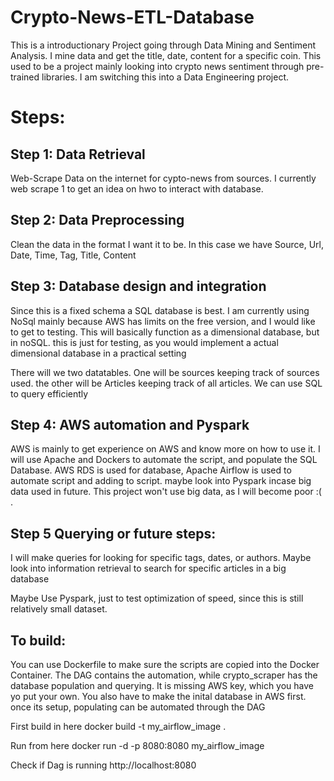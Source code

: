 # Crypto-News-ETL-Database

This is a introductionary Project going through Data Mining and Sentiment Analysis. I mine data and get the title, date, content for a specific coin.
This used to be a project mainly looking into crypto news sentiment through pre-trained libraries. I am switching this into a Data Engineering project.


# Steps:

## Step 1: Data Retrieval 
Web-Scrape Data on the internet for cypto-news from sources. I currently web scrape 1 to get an idea on hwo to interact with database.

## Step 2: Data Preprocessing
Clean the data in the format I want it to be. In this case we have Source, Url, Date, Time, Tag, Title, Content

## Step 3: Database design and integration
Since this is a fixed schema a SQL database is best. I am currently using NoSql mainly because AWS has limits on the free version, and I would like to get to testing. This will basically function as a dimensional database, but in noSQL. this is just for testing, as you would implement a actual dimensional database in a practical setting

There will we two datatables. One will be sources keeping track of sources used. the other will be Articles keeping track of all articles. We can use SQL to query efficiently

## Step 4: AWS automation and Pyspark
AWS is mainly to get experience on AWS and know more on how to use it. I will use Apache and Dockers to automate the script, and populate the SQL Database.
AWS RDS is used for database, Apache Airflow is used to automate script and adding to script. maybe look into Pyspark incase big data used in future.
This project won't use big data, as I will become poor :( .

## Step 5 Querying or future steps:
I will make queries for looking for specific tags, dates, or authors. Maybe look into information retrieval to search for specific articles in a big database

Maybe Use Pyspark, just to test optimization of speed, since this is still relatively small dataset.


## To build:

You can use Dockerfile to make sure the scripts are copied into the Docker Container. The DAG contains the automation, while crypto_scraper has the database population and querying. It is missing AWS key, which you have yo put your own. You also have to make the inital database in AWS first. once its setup, populating can be automated through the DAG

First build in here
docker build -t my_airflow_image .

Run from here
docker run -d -p 8080:8080 my_airflow_image

Check if Dag is running
http://localhost:8080
